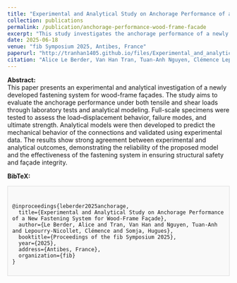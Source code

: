 ```yaml
---
title: "Experimental and Analytical Study on Anchorage Performance of a New Fastening System for Wood-Frame Façade"
collection: publications
permalink: /publication/anchorage-performance-wood-frame-facade
excerpt: "This study investigates the anchorage performance of a newly developed fastening system for wood-frame façades through experimental tests and analytical modeling, providing insights into design optimization and safety assessment."
date: 2025-06-18
venue: "fib Symposium 2025, Antibes, France"
paperurl: "http://tranhan1405.github.io/files/Experimental_and_analytical_study_on_anchorage_performance_for_wood_frame_facade.pdf"
citation: "Alice Le Berder, Van Han Tran, Tuan-Anh Nguyen, Clémence Lepourry-Nicollet, and Hugues Somja (2025, February). *Experimental and Analytical Study on Anchorage Performance of a New Fastening System for Wood-Frame Façade.* In *Proceedings of the fib Symposium 2025*, Antibes, France."
---
```


**Abstract:**  
This paper presents an experimental and analytical investigation of a newly developed fastening system for wood-frame façades. The study aims to evaluate the anchorage performance under both tensile and shear loads through laboratory tests and analytical modeling. Full-scale specimens were tested to assess the load–displacement behavior, failure modes, and ultimate strength. Analytical models were then developed to predict the mechanical behavior of the connections and validated using experimental data. The results show strong agreement between experimental and analytical outcomes, demonstrating the reliability of the proposed model and the effectiveness of the fastening system in ensuring structural safety and façade integrity.

**BibTeX:**  
<div style="border: 1px solid #ddd; padding: 10px; background-color: #f9f9f9;">
<pre><code>
@inproceedings{leberder2025anchorage,
  title={Experimental and Analytical Study on Anchorage Performance of a New Fastening System for Wood-Frame Façade},
  author={Le Berder, Alice and Tran, Van Han and Nguyen, Tuan-Anh and Lepourry-Nicollet, Clémence and Somja, Hugues},
  booktitle={Proceedings of the fib Symposium 2025},
  year={2025},
  address={Antibes, France},
  organization={fib}
}
</code></pre>
</div>
